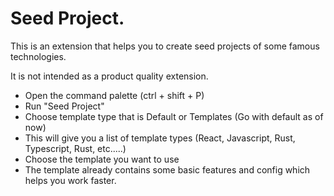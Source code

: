 # Seed Project.

This is an extension that helps you to create seed projects of some famous technologies.

It is not intended as a product quality extension.

- Open the command palette (ctrl + shift + P)
- Run "Seed Project"
- Choose template type that is Default or Templates (Go with default as of now)
- This will give you a list of template types (React, Javascript, Rust, Typescript, Rust, etc.....)
- Choose the template you want to use
- The template already contains some basic features and config which helps you work faster.
